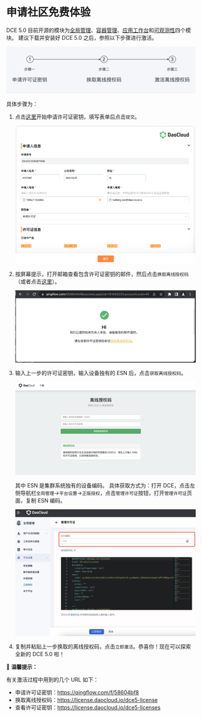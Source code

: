 # 申请社区免费体验

DCE 5.0 目前开源的模块为[全局管理](../ghippo/01ProductBrief/WhatisGhippo.md)、[容器管理](../kpanda/03ProductBrief/WhatisKPanda.md)、[应用工作台](../amamba/01ProductBrief/WhatisAmamba.md)和[可观测性](../insight/03ProductBrief/WhatisKInsight.md)四个模块。
建议下载并安装好 DCE 5.0 之后，参照以下步骤进行激活。

![license](../images/license01.png)

具体步骤为：

1. 点击[这里](https://qingflow.com/f/58604bf8)开始申请许可证密钥，填写表单后点击`提交`。

    ![license](../images/license011.png)

2. 按屏幕提示，打开邮箱查看包含许可证密钥的邮件，然后点击`换取离线授权码`（或者点击[这里](https://license.daocloud.io/dce5-license)）。

    ![get-auth-code](../images/license012.png)

3. 输入上一步的许可证密钥，输入设备独有的 ESN 后，点击`获取离线授权码`。

    ![offline-auth-code](../images/license03.png)

    其中 ESN 是集群系统独有的设备编码。
    具体获取方式为：打开 DCE，点击左侧导航栏`全局管理`->`平台设置`->`正版授权`，点击`管理许可证`按钮，打开`管理许可证`页面，复制 ESN 编码。

    ![esn](../images/license02.png)

4. 复制并粘贴上一步换取的离线授权码，点击`立即激活`。恭喜你！现在可以探索全新的 DCE 5.0 啦！

📢 **温馨提示：**

有关激活过程中用到的几个 URL 如下：

- 申请许可证密钥：https://qingflow.com/f/58604bf8
- 换取离线授权码：https://license.daocloud.io/dce5-license
- 查看许可证密钥：https://license.daocloud.io/dce5-licenses
